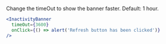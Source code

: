 Change the timeOut to show the banner faster. Default: 1 hour.

```jsx
<InactivityBanner
  timeOut={3600}
  onClick={() => alert('Refresh button has been clicked')}
/>
```
